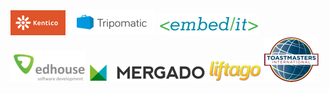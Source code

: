 [![Kentico](/static/img/logos/kentico.png "Kentico")](http://www.kentico.com/)
[![Tripomatic](/static/img/logos/tripomatic.png "Tripomatic")](http://www.tripomatic.com/)
[![EmbedIT](/static/img/logos/embedit.png "EmbedIT")](https://www.embedit.cz/)
[![Edhouse](/static/img/logos/edhouse.png "Edhouse")](http://edhouse.eu/cs/)
[![Mergado.cz](/static/img/logos/mergado.png "Mergado.cz")](http://www.mergado.cz/)
[![Liftago.cz](/static/img/logos/liftago.png "Liftago.cz")](https://www.liftago.com/)
[![Toastmasters Brno](/static/img/logos/toastmasters.png "Toastmasters Brno")](http://www.projevse.cz/)